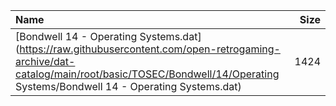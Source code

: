 |Name|Size|
|:---|---:|
|[Bondwell 14 - Operating Systems.dat](https://raw.githubusercontent.com/open-retrogaming-archive/dat-catalog/main/root/basic/TOSEC/Bondwell/14/Operating Systems/Bondwell 14 - Operating Systems.dat)|1424|
